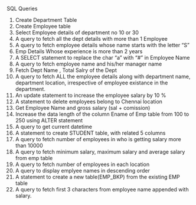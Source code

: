 SQL Queries
1) Create Department Table
2) Create Employee table
3) Select Employee details of department no 10 or 30
4) A query to fetch all the dept details with more than 1 Employee
5) A query to fetch employee details whose name starts with the letter “S”
6) Emp Details Whose experience is more than 2 years
7) A SELECT statement to replace the char “a” with “#” in Employee Name
8) A query to fetch employee name and his/her manager name
9) Fetch Dept Name , Total Salry of the Dept
10) A query to fetch ALL the  employee details along with department name, department location, irrespective of employee existance in the department.
11) An update statement to increase the employee salary by 10 %
12) A statement to delete employees belong to Chennai location
13) Get Employee Name and gross salary (sal + comission)
14) Increase the data length of the column Ename of Emp table from  100 to 250 using ALTER statement
15) A query to get current datetime
16) A statement to create STUDENT table, with related 5 columns
17) A query to fetch number of employees in who is getting salary more than 10000
18) A query to fetch minimum salary, maximum salary and average salary from emp table
19) A query to fetch number of employees in each location
20) A query to display emplyee names in descending order
21) A statement to create a new table(EMP_BKP) from the existing EMP table 
22) A query to fetch first 3 characters from employee name appended with salary.
